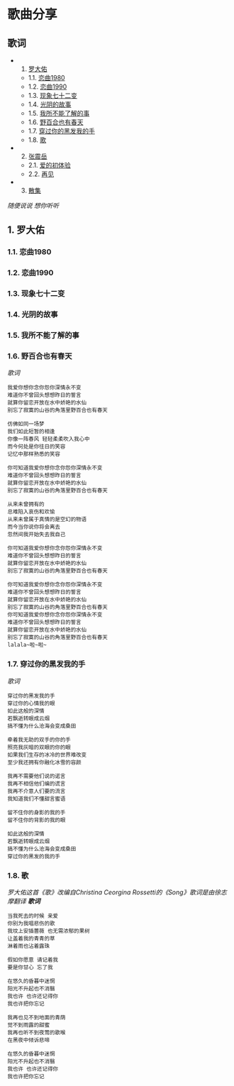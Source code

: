 <h1>歌曲分享</h1> 

<h2>歌词</h2>

* 1. [罗大佑](#first)
    * 1.1. [恋曲1980](#firstPOne)
    * 1.2. [恋曲1990](#firstPTwo)
    * 1.3. [现象七十二变](#firstPThree)
    * 1.4. [光阴的故事](#firstPFour)
    * 1.5. [我所不能了解的事](#firstPFive)
    * 1.6. [野百合也有春天](#firstPSix)
    * 1.7. [穿过你的黑发我的手](#firstPSeven)
    * 1.8. [歌](#firstPEight)
* 2. [张震岳](#second)
   * 2.1. [爱的初体验](#secondPOne)  
   * 2.2. [再见](#secondPTwo)
* 3. [散集](#third)

*随便说说 想你听听*

## 1.  <a name='first'></a> 罗大佑
### 1.1. <a name='firstPOne'></a> 恋曲1980
### 1.2. <a name='firstPTwo'></a> 恋曲1990
### 1.3. <a name='firstPThree'></a> 现象七十二变
### 1.4. <a name='firstPFour'></a> 光阴的故事
### 1.5. <a name='firstPFive'></a> 我所不能了解的事     
### 1.6. <a name='firstPSix'></a> 野百合也有春天
*歌词*
```
我爱你想你念你怨你深情永不变
难道你不曾回头想想昨日的誓言
就算你留恋开放在水中娇艳的水仙
别忘了寂寞的山谷的角落里野百合也有春天

仿佛如同一场梦
我们如此短暂的相逢
你像一阵春风 轻轻柔柔吹入我心中
而今何处是你往日的笑容
记忆中那样熟悉的笑容

你可知道我爱你想你念你怨你深情永不变
难道你不曾回头想想昨日的誓言
就算你留恋开放在水中娇艳的水仙
别忘了寂寞的山谷的角落里野百合也有春天

从来未曾拥有的
总难陷入哀伤和欢愉
从来未曾属于真情的是空幻的物语
而今当你说你将会离去
忽然间我开始失去我自己

你可知道我爱你想你念你怨你深情永不变
难道你不曾回头想想昨日的誓言
就算你留恋开放在水中娇艳的水仙
别忘了寂寞的山谷的角落里野百合也有春天

你可知道我爱你想你念你怨你深情永不变
难道你不曾回头想想昨日的誓言
就算你留恋开放在水中娇艳的水仙
别忘了寂寞的山谷的角落里野百合也有春天
你可知道我爱你想你念你怨你深情永不变
难道你不曾回头想想昨日的誓言
就算你留恋开放在水中娇艳的水仙
别忘了寂寞的山谷的角落里野百合也有春天
lalala~啦~啦~
```
### 1.7. <a name='firstPSeven'></a> 穿过你的黑发我的手
*歌词*
```
穿过你的黑发我的手
穿过你的心情我的眼
如此这般的深情
若飘逝转眼成云烟
搞不懂为什么沧海会变成桑田

牵着我无助的双手的你的手
照亮我灰暗的双眼的你的眼
如果我们生存的冰冷的世界难改变
至少我还拥有你融化冰雪的容颜

我再不需要他们说的诺言
我再不相信他们编的谎言
我再不介意人们要的流言
我知道我们不懂甜言蜜语

留不住你的身影的我的手
留不住你的背影的我的眼

如此这般的深情
若飘逝转眼成云烟
搞不懂为什么沧海会变成桑田
穿过你的黑发的我的手

```



### 1.8. <a name='firstPEight'></a> 歌
*罗大佑这首《歌》改编自Christina Ceorgina Rossetti的《Song》歌词是由徐志摩翻译*
***歌词***

```
当我死去的时候 亲爱
你别为我唱悲伤的歌
我坟上安插蔷薇 也无需浓郁的果树
让盖着我的青青的草
淋着雨也沾着露珠

假如你愿意 请记着我
要是你甘心 忘了我

在悠久的昏暮中迷惘
阳光不升起也不消翳
我也许 也许还记得你
我也许把你忘记

我再也见不到地面的青荫
觉不到雨露的甜蜜
我再也听不到夜莺的歌喉
在黑夜中倾诉悲啼

在悠久的昏暮中迷惘
阳光不升起也不消翳
我也许 也许还记得你
我也许把你忘记
```

<!-- ## 2.  <a name='second'></a> 第二章 -->

<!-- ### 2.1. <a name='secondPOne'></a> 第二张第一小节 -->
<!-- <br>&emsp;&emsp; -->

<!-- ### 2.2. <a name='secondPTwo'></a> 第二章第二小节 -->
<!-- <br>&emsp;&emsp; -->

<!-- ## 3. <a name='third'></a> 第三章 -->